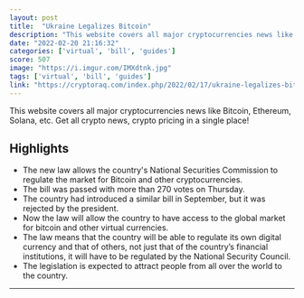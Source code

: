 ```yaml
---
layout: post
title:  "Ukraine Legalizes Bitcoin"
description: "This website covers all major cryptocurrencies news like Bitcoin, Ethereum, Solana, etc. Get all crypto news, crypto pricing in a single place!"
date: "2022-02-20 21:16:32"
categories: ['virtual', 'bill', 'guides']
score: 507
image: "https://i.imgur.com/IMXdtnk.jpg"
tags: ['virtual', 'bill', 'guides']
link: "https://cryptoraq.com/index.php/2022/02/17/ukraine-legalizes-bitcoin-bitcoin-magazine-bitcoin-news-articles-charts-and-guides/?fbclid=IwAR1-HVXdELJOtoKHRCPc6syCwJuUcBP6dVSgTgRfMF6C5zUDrmLdNewQfhQ"
---
```


This website covers all major cryptocurrencies news like Bitcoin, Ethereum, Solana, etc. Get all crypto news, crypto pricing in a single place!

## Highlights

- The new law allows the country's National Securities Commission to regulate the market for Bitcoin and other cryptocurrencies.
- The bill was passed with more than 270 votes on Thursday.
- The country had introduced a similar bill in September, but it was rejected by the president.
- Now the law will allow the country to have access to the global market for bitcoin and other virtual currencies.
- The law means that the country will be able to regulate its own digital currency and that of others, not just that of the country’s financial institutions, it will have to be regulated by the National Security Council.
- The legislation is expected to attract people from all over the world to the country.

---
